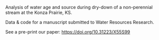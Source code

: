 Analysis of water age and source during dry-down of a non-perennial stream at the Konza Prairie, KS. 

Data & code for a manuscript submitted to Water Resources Research.

See a pre-print our paper: https://doi.org/10.31223/X55S99
